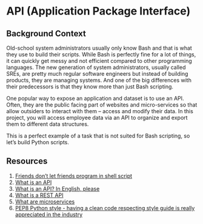 # API (Application Package Interface)

## Background Context

Old-school system administrators usually only know Bash and that is what they use to build their scripts. While Bash is perfectly fine for a lot of things, it can quickly get messy and not efficient compared to other programming languages. The new generation of system administrators, usually called SREs, are pretty much regular software engineers but instead of building products, they are managing systems. And one of the big differences with their predecessors is that they know more than just Bash scripting.

One popular way to expose an application and dataset is to use an API. Often, they are the public facing part of websites and micro-services so that allow outsiders to interact with them – access and modify their data. In this project, you will access employee data via an API to organize and export them to different data structures.

This is a perfect example of a task that is not suited for Bash scripting, so let’s build Python scripts.

## Resources

1. [Friends don’t let friends program in shell script](https://alx-intranet.hbtn.io/rltoken/KMFzqRAqedMf7AHHBD_43g)
2. [What is an API](https://alx-intranet.hbtn.io/rltoken/zeBO6_RNTlwaotyRRNAzoQ)
3. [What is an API? In English, please](https://alx-intranet.hbtn.io/rltoken/bf09Qp6QY44CANLzxxRbPA)
4. [What is a REST API](https://alx-intranet.hbtn.io/rltoken/fA164QWEnZxaSngBD3EPRQ)
5. [What are microservices](https://alx-intranet.hbtn.io/rltoken/lktnmAVnhFFsg5zK2CXEKg)
6. [PEP8 Python style - having a clean code respecting style guide is really appreciated in the industry](https://alx-intranet.hbtn.io/rltoken/b7V1ROY6kSRxDDKnsJoqxg)
